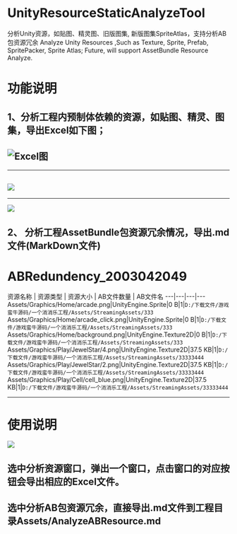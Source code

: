 # UnityResourceStaticAnalyzeTool
分析Unity资源，如贴图、精灵图、旧版图集, 新版图集SpriteAtlas，支持分析AB包资源冗余 Analyze Unity Resources ,Such as Texture, Sprite, Prefab, SpritePacker, Sprite Atlas; Future, will support AssetBundle Resource Analyze. 

# 功能说明

## 1、分析工程内预制体依赖的资源，如贴图、精灵、图集，导出Excel如下图；
![Excel图](https://i.imgur.com/e4XKuOw.png)    
-------------------------
-----
![](https://i.imgur.com/nSBpucx.png)    
--------------
---------------------
![](https://i.imgur.com/9OsII7z.png)  
## 2、 分析工程AssetBundle包资源冗余情况，导出.md文件(MarkDown文件)  
# ABRedundency_2003042049  
资源名称 | 资源类型 | 资源大小 | AB文件数量 | AB文件名
---|---|---|---
Assets/Graphics/Home/arcade.png|UnityEngine.Sprite|0 B|1|`D:/下载文件/游戏蛮牛源码/一个消消乐工程/Assets/StreamingAssets/333`
Assets/Graphics/Home/arcade_click.png|UnityEngine.Sprite|0 B|1|`D:/下载文件/游戏蛮牛源码/一个消消乐工程/Assets/StreamingAssets/333`
Assets/Graphics/Home/background.png|UnityEngine.Texture2D|0 B|1|`D:/下载文件/游戏蛮牛源码/一个消消乐工程/Assets/StreamingAssets/333`
Assets/Graphics/Play/JewelStar/4.png|UnityEngine.Texture2D|37.5 KB|1|`D:/下载文件/游戏蛮牛源码/一个消消乐工程/Assets/StreamingAssets/33333444`
Assets/Graphics/Play/JewelStar/2.png|UnityEngine.Texture2D|37.5 KB|1|`D:/下载文件/游戏蛮牛源码/一个消消乐工程/Assets/StreamingAssets/33333444`
Assets/Graphics/Play/Cell/cell_blue.png|UnityEngine.Texture2D|37.5 KB|1|`D:/下载文件/游戏蛮牛源码/一个消消乐工程/Assets/StreamingAssets/33333444`

-----------------------
# 使用说明
![](https://i.imgur.com/P4Ss2On.png)
## 选中分析资源窗口，弹出一个窗口，点击窗口的对应按钮会导出相应的Excel文件。
## 选中分析AB包资源冗余，直接导出.md文件到工程目录Assets/AnalyzeABResource.md

